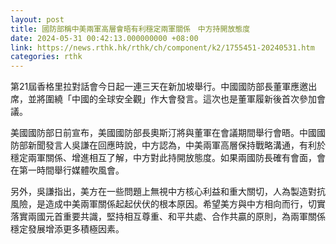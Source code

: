 ```yaml
---
layout: post
title: 國防部稱中美兩軍高層會晤有利穩定兩軍關係　中方持開放態度
date: 2024-05-31 00:42:13.000000000 +08:00
link: https://news.rthk.hk/rthk/ch/component/k2/1755451-20240531.htm
categories: rthk
---
```


第21屆香格里拉對話會今日起一連三天在新加坡舉行。中國國防部長董軍應邀出席，並將圍繞「中國的全球安全觀」作大會發言。這次也是董軍履新後首次參加會議。

美國國防部日前宣布，美國國防部長奧斯汀將與董軍在會議期間舉行會晤。中國國防部新聞發言人吳謙在回應時說，中方認為，中美兩軍高層保持戰略溝通，有利於穩定兩軍關係、增進相互了解，中方對此持開放態度。如果兩國防長確有會面，會在第一時間舉行媒體吹風會。

另外，吳謙指出，美方在一些問題上無視中方核心利益和重大關切，人為製造對抗風險，是造成中美兩軍關係起起伏伏的根本原因。希望美方與中方相向而行，切實落實兩國元首重要共識，堅持相互尊重、和平共處、合作共贏的原則，為兩軍關係穩定發展增添更多積極因素。
